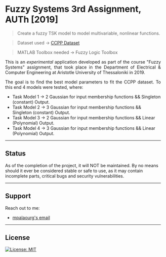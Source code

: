 # Fuzzy Systems 3rd Assignment, AUTh [2019]
> Create a fuzzy TSK model to model multivariable, nonlinear functions.

> Dataset used	-> [CCPP Dataset](https://archive.ics.uci.edu/ml/datasets/combined+cycle+power+plant)

> MATLAB Toolbox needed -> Fuzzy Logic Toolbox

<p align="justify">
This is an <i>experimental</i> application developed as part of the course "Fuzzy Systems" assignment, that took place in the Department of Electrical & Computer Engineering at Aristotle University of Thessaloniki in 2019.
</p>

<p align="justify">
The goal is to find the best model parameters to fit the CCPP dataset. To this end 4 models were tested, where:
<ul>
  <li>Task Model 1 -> 2 Gaussian for input membership functions && Singleton (constant)   Output.</li>
  <li>Task Model 2 -> 3 Gaussian for input membership functions && Singleton (constant)   Output.</li>
  <li>Task Model 3 -> 2 Gaussian for input membership functions && Linear    (Polynomial) Output.</li>
  <li>Task Model 4 -> 3 Gaussian for input membership functions && Linear    (Polynomial) Output.</li>
</ul> 
</p>

---

## Status

As of the completion of the project, it will NOT be maintained. By no means should it ever be considered stable or safe to use, as it may contain incomplete parts, critical bugs and security vulnerabilities.

---

## Support

Reach out to me:

- [mpalaourg's email](mailto:gbalaouras@gmail.com "gbalaouras@gmail.com")

---

## License

[![License: MIT](https://img.shields.io/badge/License-MIT-yellow.svg)](https://github.com/mpalaourg/FuzzySystems_Regression/blob/master/LICENSE)

